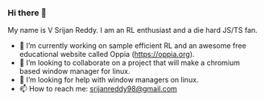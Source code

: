 ### Hi there 👋

My name is V Srijan Reddy. I am an RL enthusiast and a die hard JS/TS fan.

- 🔭 I’m currently working on sample efficient RL and an awesome free educational website called Oppia (https://oppia.org).
- 👯 I’m looking to collaborate on a project that will make a chromium based window manager for linux.
- 🤔 I’m looking for help with window managers on linux.
- 📫 How to reach me: srijanreddy98@gmail.com

<!--
**srijanreddy98/srijanreddy98** is a ✨ _special_ ✨ repository because its `README.md` (this file) appears on your GitHub profile.

Here are some ideas to get you started:

- 🔭 I’m currently working on ...
- 🌱 I’m currently learning ...
- 👯 I’m looking to collaborate on ...
- 🤔 I’m looking for help with ...
- 💬 Ask me about ...
- 📫 How to reach me: ...
- 😄 Pronouns: ...
- ⚡ Fun fact: ...
-->
